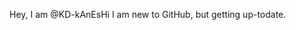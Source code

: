 Hey, I am @KD-kAnEsHi
I am new to GitHub, 
but getting up-todate.


<!---
KD-kAnEsHi/KD-kAnEsHi is a ✨ special ✨ repository because its `README.md` (this file) appears on your GitHub profile.
You can click the Preview link to take a look at your changes.
--->
